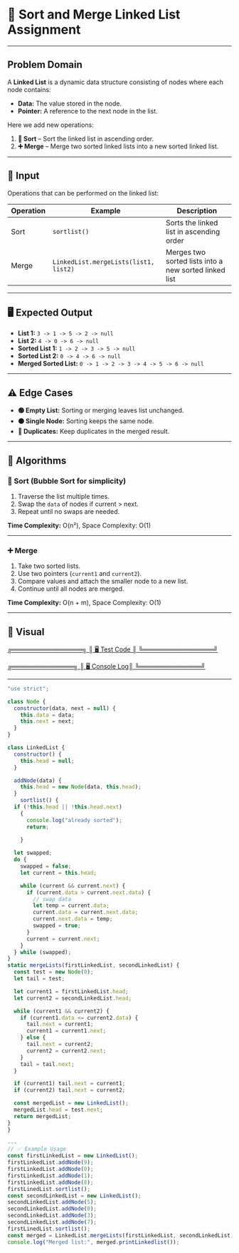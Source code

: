 # 📝 Sort and Merge Linked List Assignment

---

## **Problem Domain**
A **Linked List** is a dynamic data structure consisting of nodes where each node contains:

- **Data:** The value stored in the node.  
- **Pointer:** A reference to the next node in the list.  

Here we add new operations:

1. **🔢 Sort** – Sort the linked list in ascending order.  
2. **➕ Merge** – Merge two sorted linked lists into a new sorted linked list.

---

## 🎯 Input
Operations that can be performed on the linked list:

| Operation | Example | Description |
|-----------|---------|-------------|
| Sort      | `sortlist()` | Sorts the linked list in ascending order |
| Merge     | `LinkedList.mergeLists(list1, list2)` | Merges two sorted lists into a new sorted linked list |

---

## 🖥️ Expected Output
- **List 1:** `3 -> 1 -> 5 -> 2 -> null`  
- **List 2:** `4 -> 0 -> 6 -> null`  
- **Sorted List 1:** `1 -> 2 -> 3 -> 5 -> null`  
- **Sorted List 2:** `0 -> 4 -> 6 -> null`  
- **Merged Sorted List:** `0 -> 1 -> 2 -> 3 -> 4 -> 5 -> 6 -> null`  

---

## ⚠️ **Edge Cases**
- **🟢 Empty List:** Sorting or merging leaves list unchanged.  
- **🟠 Single Node:** Sorting keeps the same node.  
- **🔴 Duplicates:** Keep duplicates in the merged result.  

---

## 🧠 **Algorithms**

### **🔢 Sort (Bubble Sort for simplicity)**
1. Traverse the list multiple times.  
2. Swap the `data` of nodes if current > next.  
3. Repeat until no swaps are needed.  

**Time Complexity:** O(n²), Space Complexity: O(1)

---

### **➕ Merge**
1. Take two sorted lists.  
2. Use two pointers (`current1` and `current2`).  
3. Compare values and attach the smaller node to a new list.  
4. Continue until all nodes are merged.  

**Time Complexity:** O(n + m), Space Complexity: O(1)

---
## 👀 Visual
[╔════════════════╗
║ 🖥️ Test Code ║
╚════════════════╝ ](../docs/merge-test.PNG)
>
[╔══════════════╗
║ 🖥️ Console Log║
╚══════════════╝ ](../docs/merge-console.PNG)
 >

---

```javascript
"use strict";

class Node {
  constructor(data, next = null) {
    this.data = data;
    this.next = next;
  }
}

class LinkedList {
  constructor() {
    this.head = null;
  }

  addNode(data) {
    this.head = new Node(data, this.head);
  }
    sortlist() {
  if (!this.head || !this.head.next) 
    {
      console.log("already sorted");
      return;
      
    }

  let swapped;
  do {
    swapped = false;
    let current = this.head;

    while (current && current.next) {
      if (current.data > current.next.data) {
        // swap data
        let temp = current.data;
        current.data = current.next.data;
        current.next.data = temp;
        swapped = true;
      }
      current = current.next;
    }
  } while (swapped);
}
static mergeLists(firstLinkedList, secondLinkedList) {
  const test = new Node(0);
  let tail = test;

  let current1 = firstLinkedList.head;
  let current2 = secondLinkedList.head;

  while (current1 && current2) {
    if (current1.data <= current2.data) {
      tail.next = current1;
      current1 = current1.next;
    } else {
      tail.next = current2;
      current2 = current2.next;
    }
    tail = tail.next;
  }

  if (current1) tail.next = current1;
  if (current2) tail.next = current2;

  const mergedList = new LinkedList();
  mergedList.head = test.next;
  return mergedList;
}
}

---
// ✅ Example Usage
const firstLinkedList = new LinkedList();
firstLinkedList.addNode(9);
firstLinkedList.addNode(0);
firstLinkedList.addNode(1);
firstLinkedList.addNode(8);
firstLinedList.sortlist();
const secondLinkedList = new LinkedList();
secondLinkedList.addNode(5);
secondLinkedList.addNode(0);
secondLinkedList.addNode(3);
secondLinkedList.addNode(7);
firstLinedList.sortlist();
const merged = LinkedList.mergeLists(firstLinkedList, secondLinkedList);
console.log("Merged list:", merged.printLinkedlist());
